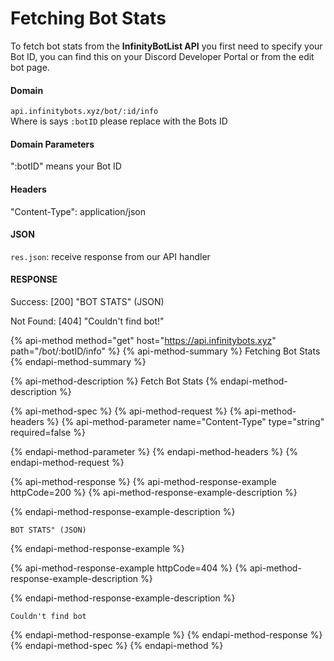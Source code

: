 # Fetching Bot Stats

To fetch bot stats from the **InfinityBotList API** you first need to specify your Bot ID, you can find this on your Discord Developer Portal or from the edit bot page.

#### Domain

`api.infinitybots.xyz/bot/:id/info`  
Where is says `:botID` please replace with the Bots ID

#### Domain Parameters

":botID" means your Bot ID

#### Headers

"Content-Type": application/json

#### JSON

`res.json`: receive response from our API handler

#### RESPONSE

Success: \[200\] "BOT STATS" \(JSON\)

Not Found: \[404\] "Couldn't find bot!"

{% api-method method="get" host="https://api.infinitybots.xyz" path="/bot/:botID/info" %}
{% api-method-summary %}
Fetching Bot Stats
{% endapi-method-summary %}

{% api-method-description %}
Fetch Bot Stats
{% endapi-method-description %}

{% api-method-spec %}
{% api-method-request %}
{% api-method-headers %}
{% api-method-parameter name="Content-Type" type="string" required=false %}

{% endapi-method-parameter %}
{% endapi-method-headers %}
{% endapi-method-request %}

{% api-method-response %}
{% api-method-response-example httpCode=200 %}
{% api-method-response-example-description %}

{% endapi-method-response-example-description %}

```
BOT STATS" (JSON)
```
{% endapi-method-response-example %}

{% api-method-response-example httpCode=404 %}
{% api-method-response-example-description %}

{% endapi-method-response-example-description %}

```
Couldn't find bot
```
{% endapi-method-response-example %}
{% endapi-method-response %}
{% endapi-method-spec %}
{% endapi-method %}

